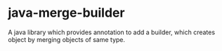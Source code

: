 # java-merge-builder
A java library which provides annotation to add a builder, which creates object by merging objects of same type.

